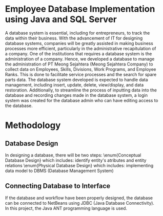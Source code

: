 # Employee Database Implementation using Java and SQL Server

A database system is essential, including for entrepreneurs, to track the data within their business. With the advancement of IT for designing database systems, companies will be greatly assisted in making business processes more efficient, particularly in the administrative recapitulation of a company. 
One of the institutions that requires a database system is the administration of a company. Hence, we developed a database to manage the administration of PT Meong Sejahtera (Meong Sejahtera Company) to collect data on Employees, Skills, Divisions, Work Programs, and Employee Ranks. This is done to facilitate service processes and the search for spare parts data.
The database system developed is expected to handle data management, including insert, update, delete, view/display, and data restoration. Additionally, to streamline the process of inputting data into the database and recording changes made in the database system, a login system was created for the database admin who can have editing access to the database.

# Methodology
## Database Design
In designing a database, there will be two steps:
\enum{Conceptual Database Design} which includes: identify entity's atributes and entity relations
\enum{Physical Database Design} which includes: implementing data model to DBMS (Database Management System)

## Connecting Database to Interface
If the database and workflow have been properly designed, the database can be connected to NetBeans using JDBC (Java Database Connectivity). In this project, the Java ANT programming language is used.
